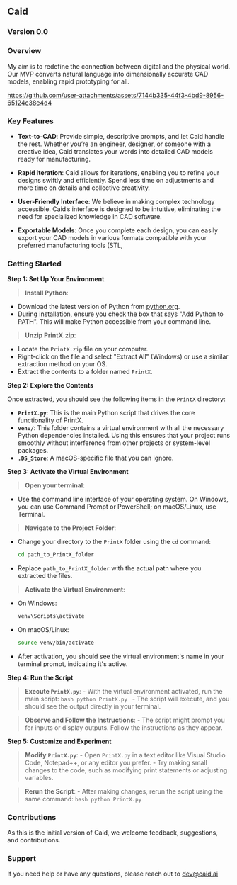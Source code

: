 ## Caid

### Version 0.0

### Overview

My aim is to redefine the connection between digital and the physical world. 
Our MVP converts natural language into dimensionally accurate CAD models, enabling rapid prototyping for all.


https://github.com/user-attachments/assets/7144b335-44f3-4bd9-8956-65124c38e4d4


### Key Features

- **Text-to-CAD**: Provide simple, descriptive prompts, and let Caid handle the rest. Whether you’re an engineer, designer, or someone with a creative idea, Caid translates your words into detailed CAD models ready for manufacturing.
  
- **Rapid Iteration**: Caid allows for iterations, enabling you to refine your designs swiftly and efficiently. Spend less time on adjustments and more time on details and collective creativity.
  
- **User-Friendly Interface**: We believe in making complex technology accessible. Caid’s interface is designed to be intuitive, eliminating the need for specialized knowledge in CAD software.
  
- **Exportable Models**: Once you complete each design, you can easily export your CAD models in various formats compatible with your preferred manufacturing tools (STL,

### Getting Started

**Step 1: Set Up Your Environment**

  > **Install Python**:
   - Download the latest version of Python from [python.org](https://www.python.org/downloads/).
   - During installation, ensure you check the box that says "Add Python to PATH". This will make Python accessible from your command line.

  > **Unzip PrintX.zip**:
   - Locate the `PrintX.zip` file on your computer.
   - Right-click on the file and select "Extract All" (Windows) or use a similar extraction method on your OS.
   - Extract the contents to a folder named `PrintX`.

**Step 2: Explore the Contents**

Once extracted, you should see the following items in the `PrintX` directory:

- **`PrintX.py`**: This is the main Python script that drives the core functionality of PrintX.
- **`venv/`**: This folder contains a virtual environment with all the necessary Python dependencies installed. Using this ensures that your project runs smoothly without interference from other projects or system-level packages.
- **`.DS_Store`**: A macOS-specific file that you can ignore.

**Step 3: Activate the Virtual Environment**

  > **Open your terminal**:
   - Use the command line interface of your operating system. On Windows, you can use Command Prompt or PowerShell; on macOS/Linux, use Terminal.

  > **Navigate to the Project Folder**:
   - Change your directory to the `PrintX` folder using the `cd` command:
     ```bash
     cd path_to_PrintX_folder
     ```
   - Replace `path_to_PrintX_folder` with the actual path where you extracted the files.

  > **Activate the Virtual Environment**:
   - On Windows:
     ```bash
     venv\Scripts\activate
     ```
   - On macOS/Linux:
     ```bash
     source venv/bin/activate
     ```
   - After activation, you should see the virtual environment's name in your terminal prompt, indicating it's active.

**Step 4: Run the Script**

  > **Execute `PrintX.py`**:
     - With the virtual environment activated, run the main script:
     ```bash
     python PrintX.py
     ```
     - The script will execute, and you should see the output directly in your terminal.

  > **Observe and Follow the Instructions**:
     - The script might prompt you for inputs or display outputs. Follow the instructions as they appear.

**Step 5: Customize and Experiment**

  > **Modify `PrintX.py`**:
     - Open `PrintX.py` in a text editor like Visual Studio Code, Notepad++, or any editor you prefer.
     - Try making small changes to the code, such as modifying print statements or adjusting variables.

  > **Rerun the Script**:
     - After making changes, rerun the script using the same command:
     ```bash
     python PrintX.py
     ```

### Contributions

As this is the initial version of Caid, we welcome feedback, suggestions, and contributions.

### Support

If you need help or have any questions, please reach out to dev@caid.ai
